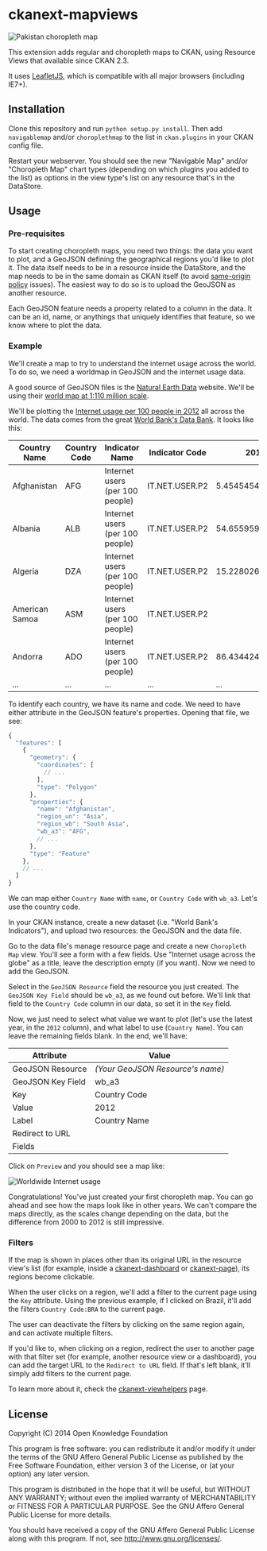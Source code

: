 ckanext-mapviews
================

![Pakistan choropleth map](doc/img/pakistan.png)

This extension adds regular and choropleth maps to CKAN, using Resource
Views that available since CKAN 2.3.

It uses [LeafletJS](http://leafletjs.com), which is compatible with all major
browsers (including IE7+).

Installation
------------

Clone this repository and run ```python setup.py install```. Then add
```navigablemap``` and/or ```choroplethmap``` to the list in ```ckan.plugins```
in your CKAN config file.

Restart your webserver. You should see the new "Navigable Map" and/or
"Choropleth Map" chart types (depending on which plugins you added to the list)
as options in the view type's list on any resource that's in the DataStore.

Usage
-----

### Pre-requisites

To start creating choropleth maps, you need two things: the data you want to
plot, and a GeoJSON defining the geographical regions you'd like to plot it.
The data itself needs to be in a resource inside the DataStore, and the map
needs to be in the same domain as CKAN itself (to avoid [same-origin
policy](http://en.wikipedia.org/wiki/Same-origin_policy) issues). The easiest
way to do so is to upload the GeoJSON as another resource.

Each GeoJSON feature needs a property related to a column in the data. It can
be an id, name, or anythings that uniquely identifies that feature, so we know
where to plot the data.

### Example

We'll create a map to try to understand the internet usage across the world. To
do so, we need a worldmap in GeoJSON and the internet usage data.

A good source of GeoJSON files is the [Natural Earth
Data](http://naturalearthdata.com/) website. We'll be using their [world map at
1:110 million
scale](https://github.com/nvkelso/natural-earth-vector/blob/master/geojson/ne_110m_admin_0_countries.geojson).

We'll be plotting the [Internet usage per 100
people in 2012](doc/internet-users-per-100-people.csv) all across the world. The data
comes from the great [World Bank's Data
Bank](http://databank.worldbank.org/data/home.aspx). It looks like this:

| Country Name   | Country Code | Indicator Name                  | Indicator Code | 2012             | ... |
| -------------- | ------------ | ------------------------------- | -------------- | ---------------- | --- |
| Afghanistan    | AFG          | Internet users (per 100 people) | IT.NET.USER.P2 | 5.45454545454545 | ... |
| Albania        | ALB          | Internet users (per 100 people) | IT.NET.USER.P2 | 54.6559590399494 | ... |
| Algeria        | DZA          | Internet users (per 100 people) | IT.NET.USER.P2 | 15.2280267564417 | ... |
| American Samoa | ASM          | Internet users (per 100 people) | IT.NET.USER.P2 |                  | ... |
| Andorra        | ADO          | Internet users (per 100 people) | IT.NET.USER.P2 | 86.4344246167258 | ... |
| ...            | ...          | ...                             | ...            | ...              | ... |

To identify each country, we have its name and code. We need to have either
attribute in the GeoJSON feature's properties. Opening that file, we see:

```javascript
{
  "features": [
    {
      "geometry": {
        "coordinates": [
          // ...
        ],
        "type": "Polygon"
      },
      "properties": {
        "name": "Afghanistan",
        "region_un": "Asia",
        "region_wb": "South Asia",
        "wb_a3": "AFG",
        // ...
      },
      "type": "Feature"
    },
    // ...
  ]
}
```

We can map either ```Country Name``` with ```name```, or ```Country Code```
with ```wb_a3```. Let's use the country code.

In your CKAN instance, create a new dataset (i.e. "World Bank's Indicators"),
and upload two resources: the GeoJSON and the data file.

Go to the data file's manage resource page and create a new ```Choropleth
Map``` view. You'll see a form with a few fields. Use "Internet usage across
the globe" as a title, leave the description empty (if you want). Now we need
to add the GeoJSON.

Select in the ```GeoJSON Resource``` field the resource you just created.  The
```GeoJSON Key Field``` should be ```wb_a3```, as we found out before.  We'll
link that field to the ```Country Code``` column in our data, so set it
in the ```Key``` field.

Now, we just need to select what value we want to plot (let's use the latest
year, in the ```2012``` column), and what label to use (```Country Name```).
You can leave the remaining fields blank. In the end, we'll have:

| Attribute         | Value                            |
| ----------------- | -------------------------------- |
| GeoJSON Resource  | _(Your GeoJSON Resource's name)_ |
| GeoJSON Key Field | wb_a3                            |
| Key               | Country Code                     |
| Value             | 2012                             |
| Label             | Country Name                     |
| Redirect to URL   |                                  |
| Fields            |                                  |

Click on ```Preview``` and you should see a map like:

![Worldwide Internet usage](doc/img/worldwide-internet-usage.png)

Congratulations! You've just created your first choropleth map. You can go
ahead and see how the maps look like in other years. We can't compare the maps
directly, as the scales change depending on the data, but the difference from
2000 to 2012 is still impressive.

### Filters

If the map is shown in places other than its original URL in the resource
view's list (for example, inside a
[ckanext-dashboard](//github.com/ckan/ckanext-dashboard) or
[ckanext-page](//github.com/ckan/ckanext-pages)), its regions become clickable.

When the user clicks on a region, we'll add a filter to the current page using
the `Key` attribute. Using the previous example, if I clicked on Brazil, it'll
add the filters `Country Code:BRA` to the current page.

The user can deactivate the filters by clicking on the same region again, and
can activate multiple filters.

If you'd like to, when clicking on a region, redirect the user to another page
with that filter set (for example, another resource view or a dashboard),
you can add the target URL to the `Redirect to URL` field. If that's left
blank, it'll simply add filters to the current page.

To learn more about it, check the
[ckanext-viewhelpers](//github.com/ckan/ckanext-viewhelpers) page.

License
-------

Copyright (C) 2014 Open Knowledge Foundation

This program is free software: you can redistribute it and/or modify
it under the terms of the GNU Affero General Public License as published
by the Free Software Foundation, either version 3 of the License, or
(at your option) any later version.

This program is distributed in the hope that it will be useful,
but WITHOUT ANY WARRANTY; without even the implied warranty of
MERCHANTABILITY or FITNESS FOR A PARTICULAR PURPOSE.  See the
GNU Affero General Public License for more details.

You should have received a copy of the GNU Affero General Public License
along with this program.  If not, see <http://www.gnu.org/licenses/>.
